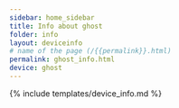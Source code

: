 ```yaml
---
sidebar: home_sidebar
title: Info about ghost
folder: info
layout: deviceinfo
# name of the page (/{{permalink}}.html)
permalink: ghost_info.html
device: ghost
---
```

{% include templates/device_info.md %}
